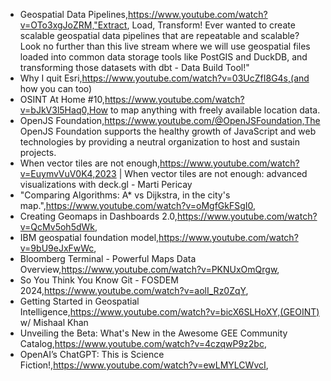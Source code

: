 - Geospatial Data Pipelines,https://www.youtube.com/watch?v=OTo3xgJoZRM,"Extract, Load, Transform! Ever wanted to create scalable geospatial data pipelines that are repeatable and scalable? Look no further than this live stream where we will use geospatial files loaded into common data storage tools like PostGIS and DuckDB, and transforming those datasets with dbt - Data Build Tool!"
- Why I quit Esri,https://www.youtube.com/watch?v=03UcZfI8G4s,(and how you can too)
- OSINT At Home #10,https://www.youtube.com/watch?v=bJkV3l5Haq0,How to map anything with freely available location data.
- OpenJS Foundation,https://www.youtube.com/@OpenJSFoundation,The OpenJS Foundation supports the healthy growth of JavaScript and web technologies by providing a neutral organization to host and sustain projects.
- When vector tiles are not enough,https://www.youtube.com/watch?v=EuymvVuV0K4,2023 | When vector tiles are not enough: advanced visualizations with deck.gl - Marti Pericay
- "Comparing Algorithms: A* vs Dijkstra, in the city's map.",https://www.youtube.com/watch?v=oMgfGkFSgI0,
- Creating Geomaps in Dashboards 2.0,https://www.youtube.com/watch?v=QcMv5oh5dWk,
- IBM geospatial foundation model,https://www.youtube.com/watch?v=9bU9eJxFwWc,
- Bloomberg Terminal - Powerful Maps Data Overview,https://www.youtube.com/watch?v=PKNUxOmQrgw,
- So You Think You Know Git - FOSDEM 2024,https://www.youtube.com/watch?v=aolI_Rz0ZqY,
- Getting Started in Geospatial Intelligence,https://www.youtube.com/watch?v=bicX6SLHoXY,(GEOINT) w/ Mishaal Khan
- Unveiling the Beta: What's New in the Awesome GEE Community Catalog,https://www.youtube.com/watch?v=4czqwP9z2bc,
- OpenAI’s ChatGPT: This is Science Fiction!,https://www.youtube.com/watch?v=ewLMYLCWvcI,